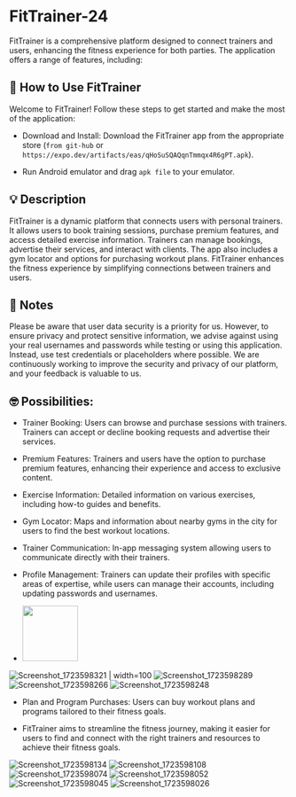 # FitTrainer-24


FitTrainer is a comprehensive platform designed to connect trainers and users, enhancing the fitness experience for both parties. The application offers a range of features, including:



## 🚀 How to Use FitTrainer

Welcome to FitTrainer! Follow these steps to get started and make the most of the application:

- Download and Install: Download the FitTrainer app from the appropriate store (`from git-hub` or `https://expo.dev/artifacts/eas/qHoSuSQAQqnTmmqx4R6gPT.apk`).
 
- Run Android emulator and drag `apk file` to your emulator.


## 💡 Description
FitTrainer is a dynamic platform that connects users with personal trainers. It allows users to book training sessions, purchase premium features, and access detailed exercise information. Trainers can manage bookings, advertise their services, and interact with clients. The app also includes a gym locator and options for purchasing workout plans. FitTrainer enhances the fitness experience by simplifying connections between trainers and users.


## 📝 Notes
Please be aware that user data security is a priority for us. However, to ensure privacy and protect sensitive information, we advise against using your real usernames and passwords while testing or using this application. Instead, use test credentials or placeholders where possible. We are continuously working to improve the security and privacy of our platform, and your feedback is valuable to us.


## 🤓 Possibilities:

- Trainer Booking: Users can browse and purchase sessions with trainers. Trainers can accept or decline booking requests and advertise their services.

- Premium Features: Trainers and users have the option to purchase premium features, enhancing their experience and access to exclusive content.

- Exercise Information: Detailed information on various exercises, including how-to guides and benefits.

- Gym Locator: Maps and information about nearby gyms in the city for users to find the best workout locations.

- Trainer Communication: In-app messaging system allowing users to communicate directly with their trainers.

- Profile Management: Trainers can update their profiles with specific areas of expertise, while users can manage their accounts, including updating passwords and usernames.
- <img src="[https://your-image-url.type](https://github.com/user-attachments/assets/fcc1d160-8681-49ba-8d02-458d3c92ee8f )" width="100" height="100">
![Screenshot_1723598321 | width=100](https://github.com/user-attachments/assets/fcc1d160-8681-49ba-8d02-458d3c92ee8f )
![Screenshot_1723598289](https://github.com/user-attachments/assets/a57a6317-4bc0-40cb-bd04-3aabf2ec4295)
![Screenshot_1723598266](https://github.com/user-attachments/assets/04d82fa1-a075-417e-9921-ec17c107ead3)
![Screenshot_1723598248](https://github.com/user-attachments/assets/6a68b76a-b929-4014-804b-d6cc774f20c4)

- Plan and Program Purchases: Users can buy workout plans and programs tailored to their fitness goals.

- FitTrainer aims to streamline the fitness journey, making it easier for users to find and connect with the right trainers and resources to achieve their fitness goals.




![Screenshot_1723598134](https://github.com/user-attachments/assets/0a87edab-0452-4545-8324-bf9f32d99ee5)
![Screenshot_1723598108](https://github.com/user-attachments/assets/6db5a0c9-bd5d-4e00-ab2f-0cef6f01a903)
![Screenshot_1723598074](https://github.com/user-attachments/assets/71955855-2cb3-425b-b6d8-1c5d26fc7e20)
![Screenshot_1723598052](https://github.com/user-attachments/assets/ca7f8fe7-9eff-4cc3-9b8c-76c9e2b6fd26)
![Screenshot_1723598045](https://github.com/user-attachments/assets/6cdaa5d6-0350-4ac9-a60d-c4c85cf7b04b)
![Screenshot_1723598026](https://github.com/user-attachments/assets/1b25cf68-a68e-46ea-b7b2-5db85b799c02)





